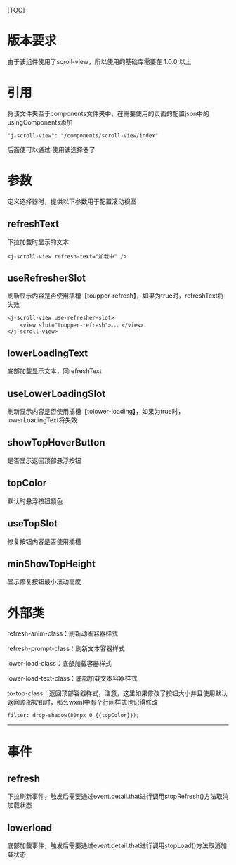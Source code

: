[TOC]

# 版本要求

由于该组件使用了scroll-view，所以使用的基础库需要在 1.0.0 以上



#  引用

将该文件夹至于components文件夹中，在需要使用的页面的配置json中的usingComponents添加

```
"j-scroll-view": "/components/scroll-view/index"
```

后面便可以通过 <j-scroll-view> 使用该选择器了



# 参数

定义选择器时，提供以下参数用于配置滚动视图

## refreshText

下拉加载时显示的文本

```
<j-scroll-view refresh-text="加载中" />
```

## useRefresherSlot

刷新显示内容是否使用插槽【toupper-refresh】，如果为true时，refreshText将失效

```
<j-scroll-view use-refresher-slot>
	<view slot="toupper-refresh">。。。</view>
</j-scroll-view>
```

## lowerLoadingText

底部加载显示文本，同refreshText

## useLowerLoadingSlot

刷新显示内容是否使用插槽【tolower-loading】，如果为true时，lowerLoadingText将失效

## showTopHoverButton

是否显示返回顶部悬浮按钮

## topColor

默认时悬浮按钮颜色

## useTopSlot

修复按钮内容是否使用插槽

## minShowTopHeight

显示修复按钮最小滚动高度

# 外部类

refresh-anim-class：刷新动画容器样式

refresh-prompt-class：刷新文本容器样式

lower-load-class：底部加载容器样式

lower-load-text-class：底部加载文本容器样式

to-top-class：返回顶部容器样式，注意，这里如果修改了按钮大小并且使用默认返回顶部按钮时，那么wxml中有个行间样式也记得修改

```
filter: drop-shadow(80rpx 0 {{topColor}});
```

-------

# 事件

## refresh

下拉刷新事件，触发后需要通过event.detail.that进行调用stopRefresh()方法取消加载状态

## lowerload

底部加载事件，触发后需要通过event.detail.that进行调用stopLoad()方法取消加载状态